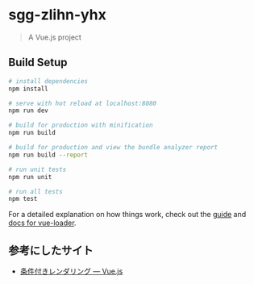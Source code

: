 # sgg-zlihn-yhx

> A Vue.js project

## Build Setup

``` bash
# install dependencies
npm install

# serve with hot reload at localhost:8080
npm run dev

# build for production with minification
npm run build

# build for production and view the bundle analyzer report
npm run build --report

# run unit tests
npm run unit

# run all tests
npm test
```

For a detailed explanation on how things work, check out the [guide](http://vuejs-templates.github.io/webpack/) and [docs for vue-loader](http://vuejs.github.io/vue-loader).
  
## 参考にしたサイト  
- [条件付きレンダリング — Vue.js](https://jp.vuejs.org/v2/guide/conditional.html)  
  